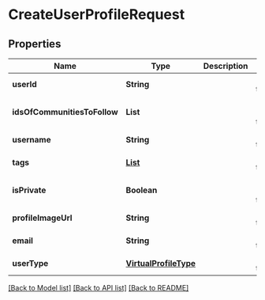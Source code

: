 # CreateUserProfileRequest
## Properties

| Name | Type | Description | Notes |
|------------ | ------------- | ------------- | -------------|
| **userId** | **String** |  | [default to null] |
| **idsOfCommunitiesToFollow** | **List** |  | [optional] [default to null] |
| **username** | **String** |  | [default to null] |
| **tags** | [**List**](UserTags.md) |  | [default to null] |
| **isPrivate** | **Boolean** |  | [optional] [default to null] |
| **profileImageUrl** | **String** |  | [default to null] |
| **email** | **String** |  | [default to null] |
| **userType** | [**VirtualProfileType**](VirtualProfileType.md) |  | [default to null] |

[[Back to Model list]](../README.md#documentation-for-models) [[Back to API list]](../README.md#documentation-for-api-endpoints) [[Back to README]](../README.md)


